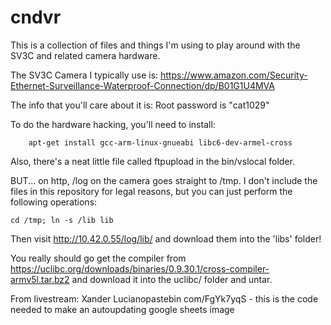 # cndvr

This is a collection of files and things I'm using to play around with the SV3C and related camera hardware.

The SV3C Camera I typically use is: https://www.amazon.com/Security-Ethernet-Surveillance-Waterproof-Connection/dp/B01G1U4MVA

The info that you'll care about it is:
 Root password is "cat1029"

To do the hardware hacking, you'll need to install:
```
	apt-get install gcc-arm-linux-gnueabi libc6-dev-armel-cross
```

Also, there's a neat little file called ftpupload in the bin/vslocal folder.


BUT... on http, /log on the camera goes straight to /tmp.  I don't include the files in this repository for legal reasons, but you can just perform the following operations:

```
cd /tmp; ln -s /lib lib
```

Then visit http://10.42.0.55/log/lib/ and download them into the 'libs' folder!


You really should go get the compiler from https://uclibc.org/downloads/binaries/0.9.30.1/cross-compiler-armv5l.tar.bz2 and download it into the uclibc/ folder and untar.





From livestream:
Xander Luciano​pastebin com/FgYk7yqS - this is the code needed to﻿ make an autoupdating google sheets image
